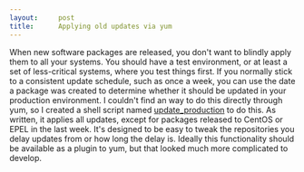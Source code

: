 ```yaml
---
layout:     post
title:      Applying old updates via yum
---
```



When new software packages are released, you don't want to blindly apply them to all your systems. You should have a test environment, or at least a set of less-critical systems, where you test things first. If you normally stick to a consistent update schedule, such as once a week, you can use the date a package was created to determine whether it should be updated in your production environment. I couldn't find an way to do this directly through yum, so I created a shell script named [update_production](https///github.com/sciurus/splatbang/blob/master/update_production) to do this. As written, it applies all updates, except for packages released to CentOS or EPEL in the last week. It's designed to be easy to tweak the repositories you delay updates from or how long the delay is. Ideally this functionality should be available as a plugin to yum, but that looked much more complicated to develop.






